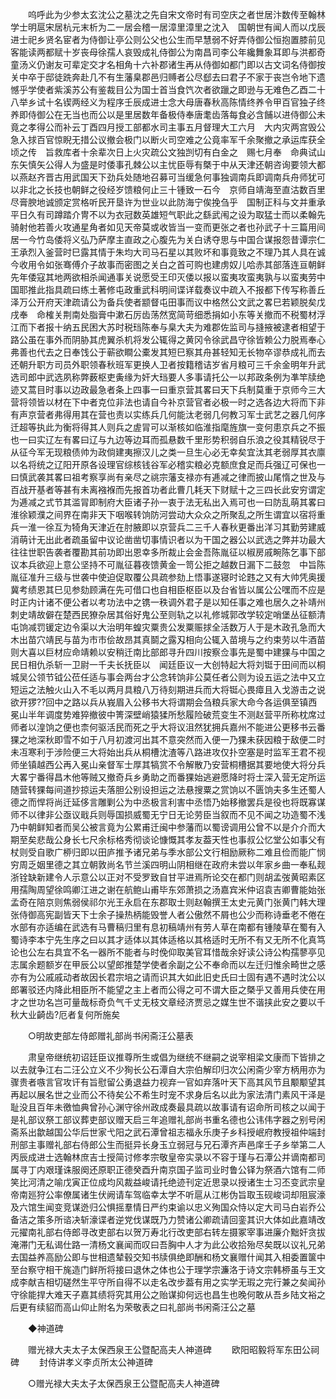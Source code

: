 <!-- { "loadSidebar": true } -->
　　呜呼此为少参太玄沈公之墓沈之先自宋文帝时有司空庆之者世居汴数传至翰林学士明扈宋居杭元末析为二一居会稽一居漳里漳里之沈入　国朝世有闻人而以戊辰进士祀乡贤名宦者为侍御让亭公则公父也公生而早慧弱不好弄侍御公恒抱置膝前见客能读两都赋十岁丧母徐孺人哀毁成礼侍御公为南昌司李公年纔舞象耳即与洪都奇童汤义仍谢友可辈定交才名相角十六补郡诸生再从侍御如都门即以古文词名侍御按关中卒于邸徒跣奔赴几不有生藩臬郡邑归赙者公尽郄去曰君子不家于丧岂令地下遗憾乎学使者紫溪苏公有鉴裁目公为国士首当食饩次者欲躐之即逊与无难色乙酉二十八举乡试十名锲两经义为程序壬辰成进士念大母唐春秋高陈情终养令甲百官独子终养即侍御公在无当也而公以是里居数年备极侍奉唐耄齿落每食必含餔以进侍御公未竟之孝得公而补云丁酉四月授工部都水司主事五月督理大工六月　大内灾两宫毁公急入捄百官惊睨无措公议撤会极门以断火司空难之公竟率军千余聚撤之承运库获全顷之传　旨救库者十余辈次日上火灾疏公文独剀切有白金之　赐七月奉　命典试山东矢慎矢公得人为盛是时倭事孔棘公以主忧臣辱有槩于中从天津还朝咨询要领大都以燕赵齐晋古用武国天下劲兵处随地召募可当缓急何事独调南兵即调南兵舟师犹可以非北之长技也朝鲜之役经岁馈粮何止三十锺致一石今　京师自靖海至直沽数百里尽膏腴地诚颁定赏格听民开垦许为世业以此防海宁俟挽刍乎　国制正科与文并重承平日久有司蹲踏介冑不以为衣冠数英雄短气职此之繇武闱之设为取猛士而以柔翰先骑射他若善火攻通星角者如见天帝莫或收皆当一变而更张之者也孙武子十三篇用间居一今竹岛倭将义弘乃萨摩主直政之心腹先为关白诱夺思与中国合谋报怨昔谭宗仁王承烈入釜营时巳露其情于朱均大司马石星以其败坏和事竟致之不理乃其人具在诚今收用令如张骞傅介子故事而密图之关白之首可购也建虏奴儿哈赤其部落连亘朝鲜先年倭寇其地两欲相杀闻通事关说愿受王印灭倭以报以蛮夷攻蛮夷孰与以蛮夷劳中国耶推此指具疏曰练土著修屯政重武科明间谍详载奏议中疏入不报都下传写称善丘泽万公开府天津疏请公为备兵使者颛督屯田事而议中格然公文武之畧巳若颖脱矣戊戌奉　命榷关荆南处脂膏中漱石厉齿荡然宽简苛细悉捐如小东等关撤而不税蜀材浮江而下者报十纳五民困大苏时税珰陈奉与臬大夫为难郡佐监司与摓掖被逮者相望于路公虽在事外而阴胁其虎翼杀机将发公辄得之黄冈令徐武昌守徐皆赖公力脱焉奉心弗善也代去之日奉饯公于蕲欲瞷公橐发其短巳察其舟甚轻知无长物卒谬恭成礼而去还朝升职方司员外职领春秋班军更换人卫者按籍稽诘岁省月粮可三千余金明年升武选司郎中武选夙称弊薮枢吏夤缘为奸大珰要人多事请托公一以邦政条例为凖竿牍绝迹又蒿目时事以边政最急者条上四事一曰重京营其畧曰天下兵制莫重于京师今三大营将领皆以材在下中者克位非法也请自今补京营官者必极一时之选各边大将而下非有声京营者弗得用其在营也责以实练兵几何能汰老弱几何教习军士武艺之器几何序迁超等执此为衡将得其人则兵之虗冐可以渐核如临淮指麾旌旗一变何患京兵之不振也一曰实辽左有畧曰辽与九边等边耳而孤悬数千里形势积弱自乐浪之役其精锐尽于从征今军无现粮债帅为政倘建夷擦汉儿之类一旦生心必无幸矣宜汰其老弱厚其衣廪以名将统之辽阳开原各设理官综核钱谷军必稽实粮必克额庶食足而兵强辽可保也一曰慎武袭其畧曰祖考察享尚有亲尽之祧宗藩支禄亦有逓减之律而披山尾惰之世及与百战开基者等甚有未离襁褓而先报首功者此曹几耗天下财赋十之三四长此安穷谓定为逓减之式节其滥冐即制府大臣诸子孙一衷于法无私出入焉可也一曰防乱萌其畧曰淮徐颖濮之间界在南非天下咽喉转饷防河尝动大众众之所聚乱之所生谓宜以宿将重兵一淮一徐互为犄角天津近在肘腋即以京营兵二三千人春秋更番出洋习其勤劳建威消萌计无出此者疏虽留中议论凿凿切事情识者以为干国之器公以武选之弊并功最大往往世职告袭者覆勘其前功即出恩幸多所裁止会金吾陈胤征以椒房戚畹陈乞事下部议本兵欲迎上意公坚持不可胤征暮夜馈黄金一笥公拒之越数日漏下二鼓忽　中旨陈胤征准升三级与世袭中使迫促取覆公具疏参劾上悟事遂寝时论韪之又有大帅凭奥援冀考绩恩其巳见参劾顾满在先可借口也自相臣枢臣以及台省皆以属公公嘿而不应是时正内计诸不便公者以考功法中之镌一秩调外君子是以知任事之难也居久之补靖州刺史靖故僻在楚西民獠杂居其俗好鬼公至则轨之以礼修城郭改学较定哨堡丛征额清屯饷减罚锾定边令渠以大治明年蝗灾粟贵公发粟赈捄全活数万人于是木政孔急而大木出苗穴靖民与苗为市市侩故昂其真鬬之露刄相向公辄入苗境与之约束劳以牛酒苗则大喜以巨材应命靖赖以安稍迁南比部郎寻升四川按察佥事先是蜀中建猓与中国之民日相仇杀斩一卫尉一千夫长抚臣以　闻廷臣议一大创特起大将刘铤于田间而以桐城吴公领节钺公莅任适与事会两台才公念转饷非公莫任者公则为设五运之法中又立短运之法触火山入不毛以两月具粮八万待刻期进兵而大将铤心畏瘴且入戈游击之说欲开猡??回中之路以兵从峩眉入公移书大将谓期会刍粮兵家大命今各运俱至镇西冕山半年调度势难猝撤彼中箐深壁峭猿猱所愁履险破荒变生不测赵营平所称枕席过师者以湟饷之便也柰何驱活民而死之乎大将议沮然犹拥兵嘉州不能进公更移书云番猓之地深秋即雪不如于八月初渡河出其不意突然而入便一乃猓未获因粮于敌便二时未冱寒利于涉险便三大将始出兵从桐槽沈渣等八路进攻仅扑空塞是时监军王君不视师坐镇越西公再入冕山亲督军士厚其犒赏不令解散乃安营桐槽据其要地使大将分兵大畧宁番得昌木他等贼又撤奇兵乡勇助之而番猓始逃避愿降时将士深入营无定所运随营转猓每间道抄掠运夫落胆公别设担运之法悬搜粟之赏饷以不匮饷夫多生还蜀人德之而悍将尚迁延侈言雕剿公为中丞极言利害中丞悟乃始移撤罢兵是役也将既寡谋师不以律非公亟议戢兵则辱国损威蜀无宁日无论劳臣当叙而不见不闻之功造蜀不浅乃中朝鲜知者而吴公被言竟为公累甫迁闽中参藩而以蜀谤调用公曾不以是介介而大期至矣悲哉公身长七尺余标格秀彻谈论慷慨其孝友葢天性也事叔公忆堂公如事父有杖则受自歌广桺归即以田庐推予诸兄弟与季水部公文行相励厥称二难且俭而能广悯穷周乏姻里德之其立朝敦尚名节兰溪四明山阴相继在政府未尝以年家乡曲一奉私觌浙铨缺新建令人示意公以正对不受罗致自甘平进焉所论交在都门则胡孟弢黄昭素区用孺陶周望徐鸣卿江进之谢在航鲍山甫毕东郊萧损之汤嘉宾米仲诏袁吉卿曹能始张孟奇在陪京则焦弱侯祁尔光王永启在东郡取士则赵翰撰王太史元黄门张黄门韩大理张侍御高宪副皆天下士余子操热柄能毁誉人者公傲然不屑也公少而称诗垂老不倦在水部有亦适编在武选有马曹稿归里有息初稿靖州有劳人草在南都有锺陵草在蜀有入蜀诗李本宁先生序之曰以其才适体以其体适格以其格适时无所不有又无所不化真笃论也公左右具宜不名一器所不能者与时俛仰取美官耳惜哉余好读公诗公构孺蓼亭见志属余题额岁在甲辰公以望郎推楚学使者余副之公不奉命而以左迁归惟余畸世之感亦有为公戚戚动者故因长君宗培之请而识其大如此旧史氏曰士固有遇不遇时沈公以郎署驳还内降此相臣所不能望之主上者而公得之可不谓大臣之槩乎又善用兵使在用才之世功名岂可量哉标奇负气千丈无枝文章经济贾忌之媒生世不谐挟此安之要以千秋大业齮齿?厄者复何所施矣 

　　○明故吏部左侍郎赠礼部尚书闲斋汪公墓表 

　　肃皇帝继统初诏廷臣议推尊所生或倡为继统不继嗣之说宰相梁文康而下皆排之以去就争江右二汪公立义不少狥长公石潭自大宗伯解印归次公闲斋少宰方柄用亦为骤贵者嗾言官攻讦有旨慰留公勇退益力视弃一官如弃落叶天下高其风节且颙颙望其再起以展名世之业而公不待矣公不希生时宠不求身后名以此为家法清门素风干泽是耻没且百年未徼恤典曾孙心渊守徐州政成奏最具疏以故事请有诏命所司核之以闻于是礼部议祭工部议葬吏部议赠天启三年追赠礼部尚书重名德也公讳伟字器之别号闲斋系出歙越国公华后世家弋阳之武石潭曾祖志福永乐庚子乡科授岷府教授祖仲端封刑部主事赠礼部右侍郎公生而挺异长身玉立弱冠与兄石潭齐声邑庠壬子乡举第二人丙辰成进士选翰林庶吉士授简讨修孝宗敬皇帝实录以不容于瑾与石潭公并谪南都司属寻丁内艰瑾诛服阕还原职正德癸酉升南京国子监司业时鲁公铎为祭酒六馆有二师笑比河清之喻戊寅正位成均风裁益峻请托绝迹刊定近思录以授诸生士习丕变武宗皇帝南廵狩公率僚属诸生伏阙请车驾临幸太学不听扈从江彬伪旨取玉砚峻词却阻宸濠及六馆生闻变竞谋迯归公惧摇羣情日严约束谕以忠义殉国众恃以定大司马白岩乔公备洁之策多所谘决斩濠谍者逆党伐谋既乃力赞诸公卿疏请回銮其识大体如此嘉靖改元擢南礼部右侍郎寻改吏部右以贺万寿北行改吏部右转左摄冢宰事进廉介黜奸贪拔淹滞门无私谒仕路一清杨文襄闻而叹曰吾胸中人才为此公收拾殆尽矣既以议礼兄弟去国益养高励公即与世相遗辇毂交知书牍俱绝即酬和杨文襄赠什闻其入相委置箧中至台察守相干旄造门鲜所将接曰退休之体也公于理学宗濂洛于诗文宗韩桺虽与王文成李献吉相切磋然生平守所自得不以走名改步葢有用之实学无瑕之完行兼之矣闻孙守徐能捍大难天子嘉其绩将究其用公之贻谋抑何远也昌生也晚何敢从吾乡陆文裕之后更有续貂而高山仰止附名为荣敬表之曰礼部尚书闲斋汪公之墓 

　　◆神道碑 

　　赠光禄大夫太子太保西泉王公暨配高夫人神道碑 
　　欧阳昭毅将军东田公祠碑 
　　封侍讲孝义李贞所太公神道碑 

　　○赠光禄大夫太子太保西泉王公暨配高夫人神道碑 

